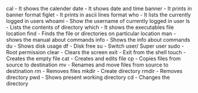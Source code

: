 cal - It shows the calender
date - It shows date and time
banner - It prints in banner format
figlet - It prints in ascii lines format
who - It lists the currently logged in users
whoami - Show the username of currently logged in user
ls - Lists the contents of directory
which - It shows the executables file location
find - Finds the file or directories on particular location
man - shows the manual about commands
info - Shows the info about commands
du - Shows disk usage
df - Disk free
su - Switch user/ Super user
sudo - Root permission
clear - Clears the screen
exit - Exit from the shell
touch - Creates the empty file
cat - Creates and edits file
cp - Copies files from source to destination
mv - Renames and move files from source to destination
rm - Removes files
mkdir - Create directory
rmdir - Removes directory
pwd - Shows present working directory
cd - Changes the directory
